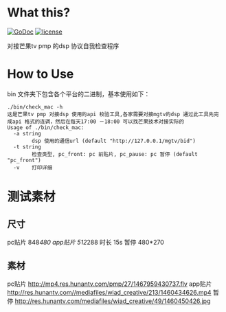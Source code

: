 # What this?
[![GoDoc](https://godoc.org/github.com/hzhzh007/DSPCheckVerify?status.svg)](https://godoc.org/github.com/hzhzh007/DSPCheckVerify) [![license](http://img.shields.io/badge/license-MIT-red.svg?style=flat)]()

对接芒果tv pmp 的dsp 协议自我检查程序



# How to Use

bin  文件夹下包含各个平台的二进制，基本使用如下：

```
./bin/check_mac -h
这是芒果tv pmp 对接dsp 使用的api 校验工具,各家需要对接mgtv的dsp 通过此工具先完成api 格式的连调，然后在每天17:00 －18:00 可以找芒果技术对接实际的
Usage of ./bin/check_mac:
  -a string
        dsp 使用的通信url (default "http://127.0.0.1/mgtv/bid")
  -t string
        检查类型, pc_front: pc 前贴片, pc_pause: pc 暂停 (default "pc_front")
  -v    打印详细
```

# 测试素材

## 尺寸

pc贴片 848*480
app贴片 512*288
时长 15s
暂停 480*270

## 素材

pc贴片
http://mp4.res.hunantv.com/pmp/27/1467959430737.flv
app贴片
http://res.hunantv.com//mediafiles/wiad_creative/213/1460434626.mp4
暂停
http://res.hunantv.com/mediafiles/wiad_creative/49/1460450426.jpg
